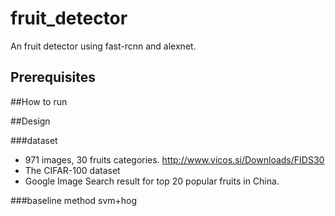 # fruit_detector
An fruit detector using fast-rcnn and alexnet.

## Prerequisites

##How to run

##Design

###dataset
* 971 images, 30 fruits categories. http://www.vicos.si/Downloads/FIDS30
* The CIFAR-100 dataset
* Google Image Search result for top 20 popular fruits in China.

###baseline method
svm+hog

